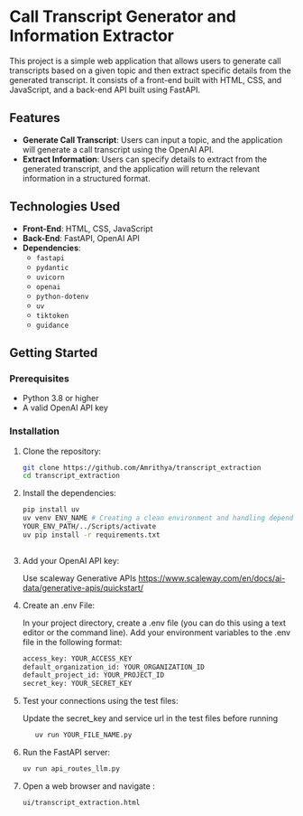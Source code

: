 # Call Transcript Generator and Information Extractor

This project is a simple web application that allows users to generate call transcripts based on a given topic and then extract specific details from the generated transcript. It consists of a front-end built with HTML, CSS, and JavaScript, and a back-end API built using FastAPI.

## Features

- **Generate Call Transcript**: Users can input a topic, and the application will generate a call transcript using the OpenAI API.
- **Extract Information**: Users can specify details to extract from the generated transcript, and the application will return the relevant information in a structured format.

## Technologies Used

- **Front-End**: HTML, CSS, JavaScript
- **Back-End**: FastAPI, OpenAI API
- **Dependencies**:
  - `fastapi`
  - `pydantic`
  - `uvicorn`
  - `openai`
  - `python-dotenv`
  - `uv`
  - `tiktoken`
  - `guidance`

## Getting Started

### Prerequisites

- Python 3.8 or higher
- A valid OpenAI API key

### Installation

1. Clone the repository:

   ```bash
   git clone https://github.com/Amrithya/transcript_extraction
   cd transcript_extraction
   
2. Install the dependencies:

   ```bash
   pip install uv
   uv venv ENV_NAME # Creating a clean environment and handling dependencies
   YOUR_ENV_PATH/../Scripts/activate
   uv pip install -r requirements.txt
     
3. Add your OpenAI API key:

   Use scaleway Generative APIs 
   https://www.scaleway.com/en/docs/ai-data/generative-apis/quickstart/

4. Create an .env File:

   In your project directory, create a .env file (you can do this using a text editor or the command line).
   Add your environment variables to the .env file in the following format:

   ```bash
   access_key: YOUR_ACCESS_KEY
   default_organization_id: YOUR_ORGANIZATION_ID
   default_project_id: YOUR_PROJECT_ID
   secret_key: YOUR_SECRET_KEY

5. Test your connections using the test files: 

   Update the secret_key and service url in the test files before running

   ```bash
      uv run YOUR_FILE_NAME.py


6. Run the FastAPI server:
   
   ```bash
   uv run api_routes_llm.py
   
7. Open a web browser and navigate :

   ```bash
   ui/transcript_extraction.html






